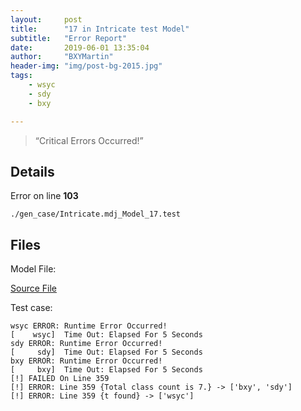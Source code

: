 ```yaml
---
layout:     post
title:      "17 in Intricate test Model"
subtitle:   "Error Report"
date:       2019-06-01 13:35:04
author:     "BXYMartin"
header-img: "img/post-bg-2015.jpg"
tags:
    - wsyc
    - sdy
    - bxy

---
```


> “Critical Errors Occurred!”


## Details

Error on line **103**

```
./gen_case/Intricate.mdj_Model_17.test
```

## Files

Model File:

[Source File](https://github.com/BXYMartin/OO-Public/blob/master/test_mdj/Intricate.mdj)

Test case:

```
wsyc ERROR: Runtime Error Occurred!
[    wsyc]  Time Out: Elapsed For 5 Seconds
sdy ERROR: Runtime Error Occurred!
[     sdy]  Time Out: Elapsed For 5 Seconds
bxy ERROR: Runtime Error Occurred!
[     bxy]  Time Out: Elapsed For 5 Seconds
[!] FAILED On Line 359
[!] ERROR: Line 359 {Total class count is 7.} -> ['bxy', 'sdy']
[!] ERROR: Line 359 {t found} -> ['wsyc']
```


